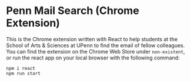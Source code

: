 # Penn Mail Search (Chrome Extension)

This is the Chrome extension written with React to help students at the School of Arts & Sciences at UPenn to find the email of fellow colleagues. 
You can find the extension on the Chrome Web Store under ```non-existent```, or run the react app on your local browser with the following command:

```
npm i react
npm run start
```